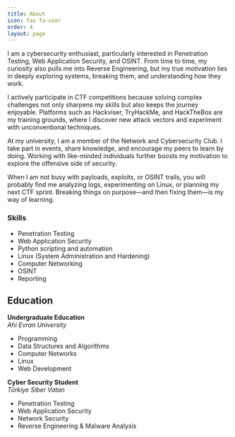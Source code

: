 ```yaml
---
title: About
icon: fas fa-user
order: 4
layout: page
---
```


I am a cybersecurity enthusiast, particularly interested in Penetration Testing, Web Application Security, and OSINT. From time to time, my curiosity also pulls me into Reverse Engineering, but my true motivation lies in deeply exploring systems, breaking them, and understanding how they work.

I actively participate in CTF competitions because solving complex challenges not only sharpens my skills but also keeps the journey enjoyable. Platforms such as Hackviser, TryHackMe, and HackTheBox are my training grounds, where I discover new attack vectors and experiment with unconventional techniques.

At my university, I am a member of the Network and Cybersecurity Club. I take part in events, share knowledge, and encourage my peers to learn by doing. Working with like-minded individuals further boosts my motivation to explore the offensive side of security.

When I am not busy with payloads, exploits, or OSINT trails, you will probably find me analyzing logs, experimenting on Linux, or planning my next CTF sprint. Breaking things on purpose—and then fixing them—is my way of learning.

### Skills
- Penetration Testing  
- Web Application Security  
- Python scripting and automation  
- Linux (System Administration and Hardening)  
- Computer Networking  
- OSINT  
- Reporting

## Education

**Undergraduate Education**  
*Ahi Evran University*  
- Programming  
- Data Structures and Algorithms  
- Computer Networks  
- Linux  
- Web Development  

**Cyber Security Student**  
*Türkiye Siber Vatan*  
- Penetration Testing  
- Web Application Security  
- Network Security  
- Reverse Engineering & Malware Analysis  
